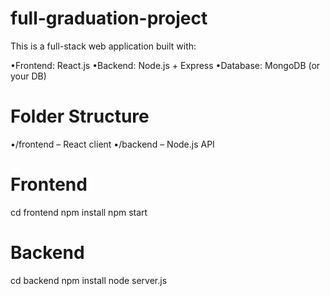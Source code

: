 # full-graduation-project
This is a full-stack web application built with:

•Frontend: React.js
•Backend: Node.js + Express
•Database: MongoDB (or your DB)

# Folder Structure
•/frontend – React client
•/backend – Node.js API

# Frontend
cd frontend
npm install
npm start

# Backend
cd backend
npm install
node server.js
